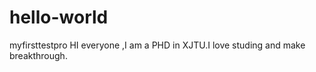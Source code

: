 # hello-world
myfirsttestpro
HI everyone ,I  am a PHD in XJTU.I love studing and make breakthrough.
